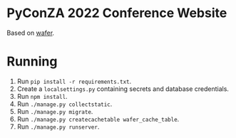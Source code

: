# PyConZA 2022 Conference Website

Based on [wafer](https://github.com/CTPUG/wafer).

# Running

1. Run `pip install -r requirements.txt`.
1. Create a `localsettings.py` containing secrets and database credentials.
1. Run `npm install`.
1. Run `./manage.py collectstatic`.
1. Run `./manage.py migrate`.
1. Run `./manage.py createcachetable wafer_cache_table`.
1. Run `./manage.py runserver`.
